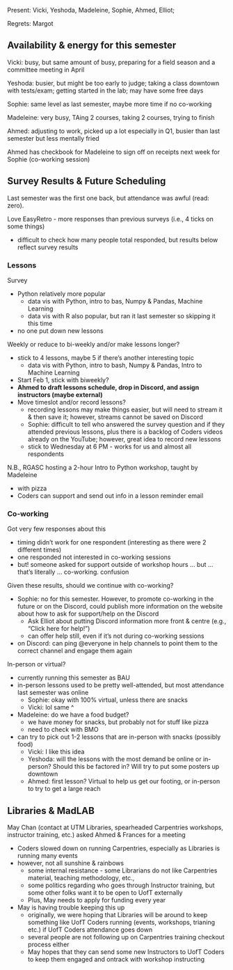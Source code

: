 Present: Vicki, Yeshoda, Madeleine, Sophie, Ahmed, Elliot;

Regrets: Margot


## Availability & energy for this semester

Vicki: busy, but same amount of busy, preparing for a field season and a committee meeting in April

Yeshoda: busier, but might be too early to judge; taking a class downtown with tests/exam; getting started in the lab; may have some free days

Sophie: same level as last semester, maybe more time if no co-working

Madeleine: very busy, TAing 2 courses, taking 2 courses, trying to finish

Ahmed: adjusting to work, picked up a lot especially in Q1, busier than last semester but less mentally fried

Ahmed has checkbook for Madeleine to sign off on receipts next week for Sophie (co-working session)

## Survey Results & Future Scheduling

Last semester was the first one back, but attendance was awful (read: zero). 

Love EasyRetro -  more responses than previous surveys (i.e., 4 ticks on some things)
- difficult to check how many people total responded, but results below reflect survey results

### Lessons

Survey

- Python relatively more popular
    - data vis with Python, intro to bas, Numpy & Pandas, Machine Learning
    - data vis with R also popular, but ran it last semester so skipping it this time
- no one put down new lessons

Weekly or reduce to bi-weekly and/or make lessons longer?

- stick to 4 lessons, maybe 5 if there’s another interesting topic
    - data vis with Python, intro to bash, Numpy & Pandas, Intro to Machine Learning
- Start Feb 1, stick with biweekly?
- **Ahmed to draft lessons schedule, drop in Discord, and assign instructors (maybe external)**
- Move timeslot and/or record lessons?
    - recording lessons may make things easier, but will need to stream it & then save it; however, streams cannot be saved on Discord
    - Sophie: difficult to tell who answered the survey question and if they attended previous lessons, plus there is a backlog of Coders videos already on the YouTube; however, great idea to record new lessons
    - stick to Wednesday at 6 PM - works for us and almost all respondents

N.B., RGASC hosting a 2-hour Intro to Python workshop, taught by Madeleine

- with pizza
- Coders can support and send out info in a lesson reminder email

### Co-working

Got very few responses about this

- timing didn’t work for one respondent (interesting as there were 2 different times)
- one responded not interested in co-working sessions
- but! someone asked for support outside of workshop hours … but … that’s literally … co-working. confusion

Given these results, should we continue with co-working?

- Sophie: no for this semester. However, to promote co-working in the future or on the Discord, could publish more information on the website about how to ask for support/help on the Discord
    - Ask Elliot about putting Discord information more front & centre (e.g., “Click here for help!”)
    - can offer help still, even if it’s not during co-working sessions
- on Discord: can ping @everyone in help channels to point them to the correct channel and engage them again

In-person or virtual?

- currently running this semester as BAU
- in-person lessons used to be pretty well-attended, but most attendance last semester was online
    - Sophie: okay with 100% virtual, unless there are snacks
    - Vicki: lol same ^
- Madeleine: do we have a food budget?
    - we have money for snacks, but probably not for stuff like pizza
    - need to check with BMO
- can try to pick out 1-2 lessons that are in-person with snacks (possibly food)
    - Vicki: I like this idea
    - Yeshoda: will the lessons with the most demand be online or in-person? Should this be factored in? Will try to put some posters up downtown
    - Ahmed: first lesson? Virtual to help us get our footing, or in-person to try to get a large reach

## Libraries & MadLAB

May Chan (contact at UTM Libraries, spearheaded Carpentries workshops, instructor training, etc.) asked Ahmed & Frances for a meeting

- Coders slowed down on running Carpentries, especially as Libraries is running many events
- however, not all sunshine & rainbows
    - some internal resistance - some Librarians do not like Carpentries material, teaching methodology, etc.,
    - some politics regarding who goes through Instructor training, but some other folks want it to be open to UofT externally
    - Plus, May needs to apply for funding every year
- May is having trouble keeping this up
    - originally, we were hoping that Libraries will be around to keep something like UofT Coders running (events, workshops, trianing etc.) if UofT Coders attendance goes down
    - several people are not following up on Carpentries training checkout process either
    - May hopes that they can send some new Instructors to UofT Coders to keep them engaged and ontrack with workshop instructing
